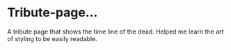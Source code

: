 # Tribute-page...
A tribute page that shows the time line of the dead. Helped me learn the art of styling to be easily readable.
